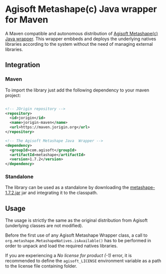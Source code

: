# Agisoft Metashape(c) Java wrapper for Maven

A Maven compatible and autonomous distribution of [Agisoft Metashape(c) Java wrapper](https://www.agisoft.com/downloads/installer/). This wrapper embbeds and deploys the underlying natives libraries according to the system without the need of managing external libraries. 

## Integration

### Maven
To import the library just add the following dependency to your maven project:
```xml

<!-- JOrigin repository -->          
<repository>
  <id>jorigin</id>
  <name>jorigin-maven</name>
  <url>https://maven.jorigin.org</url>
</repository>

<!-- The Agisoft Metashape Java  Wrapper -->
<dependency>
  <groupId>com.agisoft</groupId>
  <artifactId>metashape</artifactId>
  <version>1.7.2</version>
</dependency>
```

### Standalone
The library can be used as a standalone by downloading the [metashape-1.7.2.jar](https://github.com/jseinturier/metashape-java-maven/releases/download/v1.7.2/metashape-1.7.2.jar) jar and integrating it to the classpath. 

## Usage
The usage is strictly the same as the original distribution from Agisoft (underlying classes are not modified).

Before the first use of any Agisoft Metashape Wrapper class, a call to `org.metashape.MetashapeNatives.isAvailable()` has to be performed in order to unpack and load the required natives libraries.

If you are experiencing a *No license for product (-1)* error, it is recommended to define the `agisoft_LICENSE` environment variable as a path to the license file containing folder.
